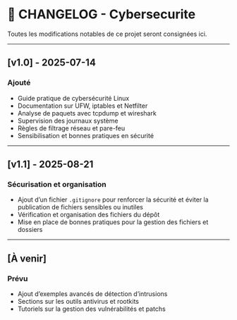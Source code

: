 # 📄 CHANGELOG - Cybersecurite

Toutes les modifications notables de ce projet seront consignées ici.

---

## [v1.0] - 2025-07-14
### Ajouté
- Guide pratique de cybersécurité Linux
- Documentation sur UFW, iptables et Netfilter
- Analyse de paquets avec tcpdump et wireshark
- Supervision des journaux système
- Règles de filtrage réseau et pare-feu
- Sensibilisation et bonnes pratiques en sécurité

---

## [v1.1] - 2025-08-21
### Sécurisation et organisation
- Ajout d’un fichier `.gitignore` pour renforcer la sécurité et éviter la publication de fichiers sensibles ou inutiles
- Vérification et organisation des fichiers du dépôt
- Mise en place de bonnes pratiques pour la gestion des fichiers et dossiers

---

## [À venir]
### Prévu
- Ajout d’exemples avancés de détection d’intrusions
- Sections sur les outils antivirus et rootkits
- Tutoriels sur la gestion des vulnérabilités et patchs
